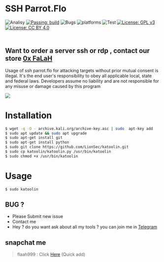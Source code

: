 # SSH Parrot.Flo
 

![Analisy](https://img.shields.io/badge/quality-4.862-success)
[![Passing: build](https://img.shields.io/badge/build-passing-green.svg)](https://img.shields.io/badge/build-passing-green)
![Bugs](https://img.shields.io/badge/bug%2072-fixed-blueviolet)
![platforms](https://img.shields.io/badge/platform's-Linux%20%7C%20Ubuntu%20%7C%20Termux%20%7C%20Windows%2010-important)
![Test](https://img.shields.io/badge/test-%E2%9C%94%2078%20%7C%20%E2%9C%98%200-brightgreen)
[![License: GPL v3](https://img.shields.io/badge/License-GPLv3-blue.svg)](https://www.gnu.org/licenses/gpl-3.0)
[![License: CC BY 4.0](https://img.shields.io/badge/License-CC%20BY%204.0-lightgrey.svg)](https://creativecommons.org/licenses/by/4.0/)
## </a><br />Want to order a server ssh or rdp , contact our store <a rel="license" href="https://salla.sa/flaah999/">0x FaLaH</a>

Usage of ssh parrot.flo for attacking targets without prior mutual consent is illegal. It's the end user's responsibility to obey all applicable local, state and federal laws. Developers assume no liability and are not responsible for any misuse or damage caused by this program 



<img src="https://www.up-00.com/i/00223/dcd5h93oqwmp.png">

# Installation
```bash
$ wget -q -O - archive.kali.org/archive-key.asc | sudo  apt-key add
$ sudo apt update && sudo apt upgrade
$ sudo apt-get install git
$ sudo apt-get install python
$ sudo git clone https://github.com/LionSec/katoolin.git
$ sudo cp katoolin/katoolin.py /usr/bin/katoolin
$ sudo chmod +x /usr/bin/katoolin
```

# Usage
```bash
$ sudo katoolin

```

## BUG ? 
- Please Submit new issue 
- Contact me
- Hey ? do you want ask about all my tools ? you can join me in [Telegram](https://T.me/flaah999)


 ## snapchat me
 > flaah999 : Click [Here](https://www.snapchat.com/add/flaah999) (Quick add)
 
 
 
